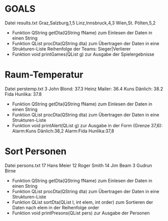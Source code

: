 # GOALS

Datei results.txt
Graz,Salzburg,1,5
Linz,Innsbruck,4,3
Wien,St. Pölten,5,2

- Funktion QString getDta(QString fName)
  zum Einlesen der Daten in einen String
- Funktion QList<GamesType> procDta(QString dta)
  zum Übertragen der Daten in eine Strukturen-Liste
  Reihenfolge der Teams: Sieger|Verlierer
- Funktion void printGames(QList<GamesType> g)
  zur Ausgabe der Spielergebnisse

# Raum-Temperatur

Datei perstemp.txt
3
John Blond: 37.3
Heinz Mailer: 36.4
Kuns Dänlich: 38.2
Fida Hunlika: 37.8

- Funktion QString getDta(QString fName)
  zum Einlesen der Daten in einen String
- Funktion QList<PersTempTypes> procDta(QString dta)
  zum Übertragen der Daten in eine Strukturen-Liste
- Funktion void printAlert(QList<PersTempTypes> g)
  zur Ausgabe in der Form (Grenze 37,6):
  Alarm:Kuns Dänlich:38,2
  Alarm:Fida Hunlika:37,8

# Sort Personen

Datei persons.txt
17 Hans Meier
12 Roger Smith
14 Jim Beam
3  Gudrun Birne

- Funktion QString getDta(QString fName)
  zum Einlesen der Daten in einen String
- Funktion QList<PersonType> procDta(QString dta)
  zum Übertragen der Daten in eine Strukturen-Liste
- Funktion QList<PersonType> sortDta(QList<PersonType> l, int elem, int order)
  zum Sortieren der Daten nach elem in der Reihenfolge order
- Funktion void printPresons(QList<PersonType> pers)
  zur Ausgabe der Personen
